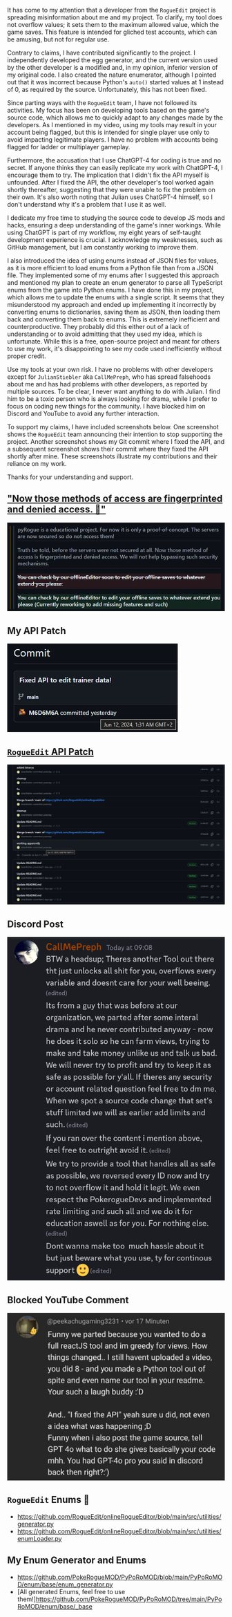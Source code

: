 It has come to my attention that a developer from the `RogueEdit` project is spreading misinformation about me and my project. To clarify, my tool does not overflow values; it sets them to the maximum allowed value, which the game saves. This feature is intended for gliched test accounts, which can be amusing, but not for regular use.

Contrary to claims, I have contributed significantly to the project. I independently developed the egg generator, and the current version used by the other developer is a modified and, in my opinion, inferior version of my original code. I also created the nature enumerator, although I pointed out that it was incorrect because Python's `auto()` started values at 1 instead of 0, as required by the source. Unfortunately, this has not been fixed.

Since parting ways with the `RogueEdit` team, I have not followed its activities. My focus has been on developing tools based on the game's source code, which allows me to quickly adapt to any changes made by the developers. As I mentioned in my video, using my tools may result in your account being flagged, but this is intended for single player use only to avoid impacting legitimate players. I have no problem with accounts being flagged for ladder or multiplayer gameplay.

Furthermore, the accusation that I use ChatGPT-4 for coding is true and no secret. If anyone thinks they can easily replicate my work with ChatGPT-4, I encourage them to try. The implication that I didn't fix the API myself is unfounded. After I fixed the API, the other developer's tool worked again shortly thereafter, suggesting that they were unable to fix the problem on their own. It's also worth noting that Julian uses ChatGPT-4 himself, so I don't understand why it's a problem that I use it as well.

I dedicate my free time to studying the source code to develop JS mods and hacks, ensuring a deep understanding of the game's inner workings. While using ChatGPT is part of my workflow, my eight years of self-taught development experience is crucial. I acknowledge my weaknesses, such as GitHub management, but I am constantly working to improve them.

I also introduced the idea of using enums instead of JSON files for values, as it is more efficient to load enums from a Python file than from a JSON file. They implemented some of my enums after I suggested this approach and mentioned my plan to create an enum generator to parse all TypeScript enums from the game into Python enums. I have done this in my project, which allows me to update the enums with a single script. It seems that they misunderstood my approach and ended up implementing it incorrectly by converting enums to dictionaries, saving them as JSON, then loading them back and converting them back to enums. This is extremely inefficient and counterproductive. They probably did this either out of a lack of understanding or to avoid admitting that they used my idea, which is unfortunate. While this is a free, open-source project and meant for others to use my work, it's disappointing to see my code used inefficiently without proper credit.

Use my tools at your own risk. I have no problems with other developers except for `JulianStiebler` aka `CallMePreph`, who has spread falsehoods about me and has had problems with other developers, as reported by multiple sources. To be clear, I never want anything to do with Julian. I find him to be a toxic person who is always looking for drama, while I prefer to focus on coding new things for the community. I have blocked him on Discord and YouTube to avoid any further interaction.

To support my claims, I have included screenshots below. One screenshot shows the `RogueEdit` team announcing their intention to stop supporting the project. Another screenshot shows my Git commit where I fixed the API, and a subsequent screenshot shows their commit where they fixed the API shortly after mine. These screenshots illustrate my contributions and their reliance on my work.

Thanks for your understanding and support.

## ["Now those methods of access are fingerprinted and denied access. 🤡"](https://github.com/RogueEdit/onlineRogueEditor/commit/492cc388b0c45dfd4528b171a30b3ad55014d1c7?short_path=b335630#diff-b335630551682c19a781afebcf4d07bf978fb1f8ac04c6bf87428ed5106870f5)

![Now those methods of access are fingerprinted and denied access.](./proof3.png)

## My API Patch

![My API Patch](./proof2.png)

## [`RogueEdit` API Patch](https://github.com/RogueEdit/onlineRogueEditor/commit/22f11fe661b551709ff1bf00422a59cf07cce7a4)

![RogueEdit API Patch](./proof1.png)

## Discord Post

![Discord Post](./proof4.png)

## Blocked YouTube Comment

![Blocked YouTube Comment](./proof5.png)

## `RogueEdit` Enums 🤡

-   https://github.com/RogueEdit/onlineRogueEditor/blob/main/src/utilities/generator.py
-   https://github.com/RogueEdit/onlineRogueEditor/blob/main/src/utilities/enumLoader.py

## My Enum Generator and Enums

-   https://github.com/PokeRogueMOD/PyPoRoMOD/blob/main/PyPoRoMOD/enum/base/enum_generator.py
-   [All generated Enums, feel free to use them!]https://github.com/PokeRogueMOD/PyPoRoMOD/tree/main/PyPoRoMOD/enum/base/_base
